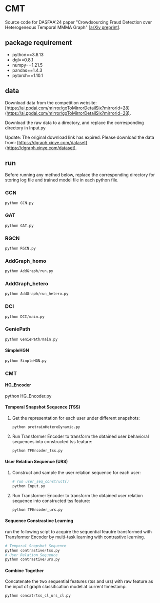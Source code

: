 # CMT

Source code for DASFAA'24 paper "Crowdsourcing Fraud Detection over Heterogeneous Temporal MMMA Graph" [[arXiv preprint](https://arxiv.org/abs/2308.02793)].

## package requirement  
- python\==3.8.13
- dgl\==0.8.1
- numpy\==1.21.5
- pandas\==1.4.3
- pytorch\==1.10.1

## data

Download data from the competition website: [https://ai.ppdai.com/mirror/goToMirrorDetailSix?mirrorId=28](https://ai.ppdai.com/mirror/goToMirrorDetailSix?mirrorId=28).

Download the raw data to a directory, and replace the corresponding directory in Input.py

Update: The original download link has expired. Please download the data from: [https://dgraph.xinye.com/dataset](https://dgraph.xinye.com/dataset).

## run

Before running any method below, replace the corresponding directory for storing log file and trained model file in each python file.

### GCN

```python
python GCN.py
```

### GAT

```python
python GAT.py
```

### RGCN

```python
python RGCN.py
```

### AddGraph_homo

```python
python AddGraph/run.py
```

### AddGraph_hetero

```python
python AddGraph/run_hetero.py
```

### DCI

```python
python DCI/main.py
```

### GeniePath

```python
python GeniePath/main.py
```

#### SimpleHGN

```python
python SimpleHGN.py
```

### CMT

#### HG_Encoder

python HG_Encoder.py

#### Temporal Snapshot Sequence (TSS)

1. Get the representation for each user under different snapshots:

   ```python
   python pretrainHeteroDynamic.py
   ```

2. Run Transformer Encoder to transform the obtained user behavioral sequences into constructed tss feature:

   ```python
   python TFEncoder_tss.py
   ```

#### User Relation Sequence (URS)

1. Construct and sample the user relation sequence for each user:

   ```python
   # run user_seq_construct()
   python Input.py
   ```

2. Run Transformer Encoder to transform the obtained user relation sequence into constructed tss feature:

   ```python
   python TFEncoder_urs.py
   ```

#### Sequence Constrastive Learning

run the following scipt to acquire the sequential feautre transformed with Transformer Encoder by multi-task learning with contrastive learning.

```python
# Temporal Snapshot Sequence
python contrastive/tss.py
# User Relation Sequence
python contrastive/urs.py
```

#### Combine Together

Concatenate the two sequential features (tss and urs) with raw feature as the input of graph classification model at  current timestamp.

```python
python concat/tss_cl_urs_cl.py
```

